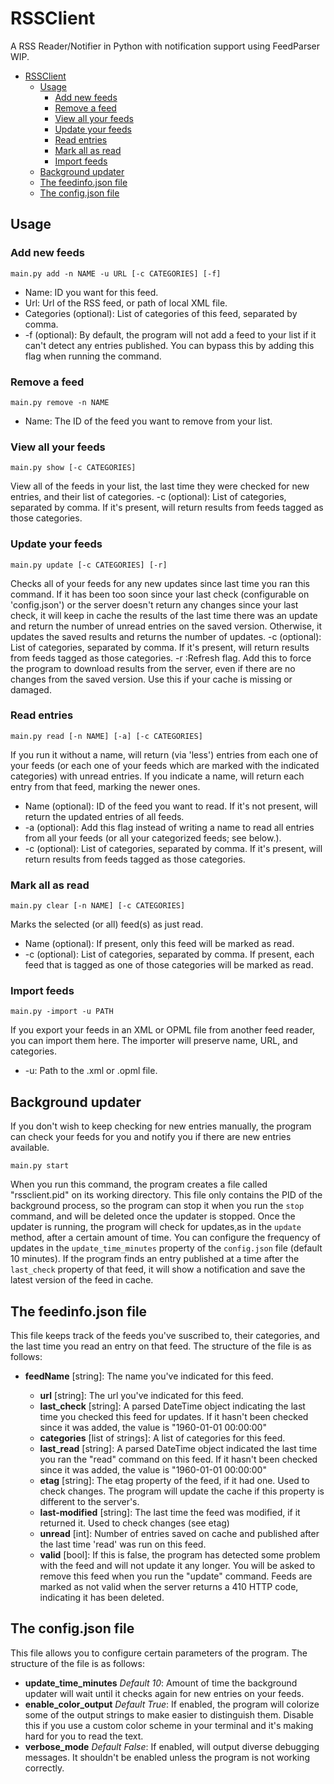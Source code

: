 # RSSClient
A RSS Reader/Notifier in Python with notification support using FeedParser
WIP.

- [RSSClient](#rssclient)
  - [Usage](#usage)
    - [Add new feeds](#add-new-feeds)
    - [Remove a feed](#remove-a-feed)
    - [View all your feeds](#view-all-your-feeds)
    - [Update your feeds](#update-your-feeds)
    - [Read entries](#read-entries)
    - [Mark all as read](#mark-all-as-read)
    - [Import feeds](#import-feeds)
  - [Background updater](#background-updater)
  - [The feedinfo.json file](#the-feedinfojson-file)
  - [The config.json file](#the-configjson-file)

## Usage

### Add new feeds

    main.py add -n NAME -u URL [-c CATEGORIES] [-f]
  

 - Name: ID you want for this feed.
 - Url: Url of the RSS feed, or path of local XML file.
 - Categories (optional): List of categories of this feed, separated by comma.
 - -f (optional): By default, the program will not add a feed to your list if it can't detect any entries published. You can bypass this by adding this flag when running the command.
### Remove a feed

    main.py remove -n NAME

 - Name: The ID of the feed you want to remove from your list.

### View all your feeds

    main.py show [-c CATEGORIES]
View all of the feeds in your list, the last time they were checked for new entries, and their list of categories.
-c (optional): List of categories, separated by comma. If it's present, will return results from feeds tagged as those categories.
### Update your feeds

    main.py update [-c CATEGORIES] [-r]
Checks all of your feeds for any new updates since last time you ran this command. If it has been too soon since your last check (configurable on 'config.json') or the server doesn't return any changes since your last check, it will keep in cache the results of the last time there was an update and return the number of unread entries on the saved version. Otherwise, it updates the saved results and returns the number of updates.
-c (optional): List of categories, separated by comma. If it's present, will return results from feeds tagged as those categories.
-r :Refresh flag. Add this to force the program to download results from the server, even if there are no changes from the saved version. Use this if your cache is missing or damaged.
### Read entries

    main.py read [-n NAME] [-a] [-c CATEGORIES]
If you run it without a name, will return (via 'less') entries from each one of your feeds (or each one of your feeds which are marked with the indicated categories) with unread entries. If you indicate a name, will return each entry from that feed, marking the newer ones.

 - Name (optional): ID of the feed you want to read. If it's not present, will return the updated entries of all feeds.
 - -a (optional): Add this flag instead of writing a name to read all entries from all your feeds (or all your categorized feeds; see below.).
 - -c (optional): List of categories, separated by comma. If it's present, will return results from feeds tagged as those categories.

### Mark all as read
```
main.py clear [-n NAME] [-c CATEGORIES]
```
Marks the selected (or all) feed(s) as just read.
- Name (optional): If present, only this feed will be marked as read.
- -c (optional): List of categories, separated by comma. If present, each feed that is tagged as one of those categories will be marked as read.

### Import feeds

    main.py -import -u PATH
If you export your feeds in an XML or OPML file from another feed reader, you can import them here. The importer will preserve name, URL, and categories.

 - -u: Path to the .xml or .opml file.
## Background updater
If you don't wish to keep checking for new entries manually, the program can check your feeds for you and notify you if there are new entries available. 

    main.py start
When you run this command, the program creates a file called "rssclient.pid" on its working directory. This file only contains the PID of the background process, so the program can stop it when you run the `stop` command, and will be deleted once the updater is stopped.
Once the updater is running, the program will check for updates,as in the `update` method, after a certain amount of time. You can configure the frequency of updates in the `update_time_minutes` property of the `config.json` file (default 10 minutes).
If the program finds an entry published at a time after the `last_check` property of that feed, it will show a notification and save the latest version of the feed in cache.
## The feedinfo.json file
This file keeps track of the feeds you've suscribed to, their categories, and the last time you read an entry on that feed.
The structure of the file is as follows:

 - **feedName** [string]: The name you've indicated for this feed.

	 - **url** [string]: The url you've indicated for this feed.
	 -  **last_check** [string]: A parsed DateTime object indicating the last time you 	checked this feed for updates. If it hasn't been checked since it was added, the value is "1960-01-01 00:00:00"
	 - **categories** [list of strings]: A list of categories for this feed.
	 - **last_read** [string]: A parsed DateTime object indicated the last time you ran the "read" command on this feed. If it hasn't been checked since it was added, the value is "1960-01-01 00:00:00"
	 - **etag** [string]: The etag property of the feed, if it had one. Used to check changes. The program will update the cache if this property is different to the server's.
	 - **last-modified** [string]: The last time the feed was modified, if it returned it. Used to check changes (see etag)
	 - **unread** [int]: Number of entries saved on cache and published after the last time 'read' was run on this feed.
	 - **valid** [bool]: If this is false, the program has detected some problem with the feed and will not update it any longer. You will be asked to remove this feed when you run the "update" command. Feeds are marked as not valid when the server returns a 410 HTTP code, indicating it has been deleted.

## The config.json file
This file allows you to configure certain parameters of the program.
The structure of the file is as follows:

 - **update_time_minutes** *Default 10*: Amount of time the background updater will wait until it checks again for new entries on your feeds.
 - **enable_color_output** *Default True*: If enabled, the program will colorize some of the output strings to make easier to distinguish them. Disable this if you use a custom color scheme in your
 terminal and it's making hard for you to read the text.
 - **verbose_mode** *Default False*: If enabled, will output diverse debugging messages. It shouldn't be enabled unless the program is not working correctly.
